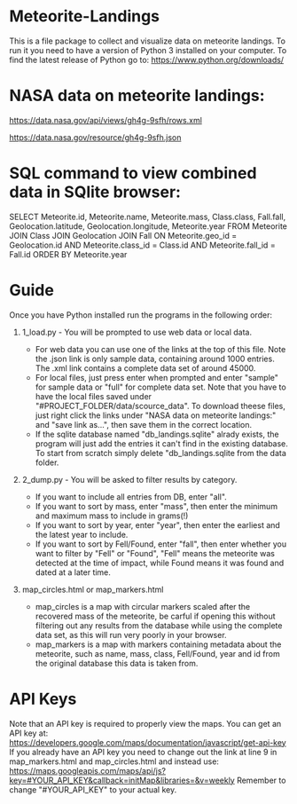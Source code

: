 # Meteorite-Landings
This is a file package to collect and visualize data on meteorite
landings. To run it you need to have a version of Python 3 installed
on your computer. To find the latest release of Python go to: https://www.python.org/downloads/
# NASA data on meteorite landings:
https://data.nasa.gov/api/views/gh4g-9sfh/rows.xml

https://data.nasa.gov/resource/gh4g-9sfh.json
# SQL command to view combined data in SQlite browser:
SELECT Meteorite.id, Meteorite.name, Meteorite.mass, Class.class, Fall.fall, Geolocation.latitude, Geolocation.longitude, Meteorite.year FROM Meteorite JOIN Class JOIN Geolocation JOIN Fall ON Meteorite.geo_id = Geolocation.id AND Meteorite.class_id = Class.id AND Meteorite.fall_id = Fall.id ORDER BY Meteorite.year
# Guide
Once you have Python installed run the programs in the
following order:

1. 1_load.py -	You will be prompted to use web data or local data.
      -	For web data you can use one of the links at the top of this
	file. Note the .json link is only sample data, containing
	around 1000 entries. The .xml link contains a complete
	data set of around 45000.
      -	For local files, just press enter when prompted and enter
	"sample" for sample data or "full" for complete data set. Note that
  you have to have the local files saved under "#PROJECT_FOLDER/data/scource_data".
	To download theese files, just right click the links under "NASA data on meteorite landings:"
	and "save link as...", then save them in the correct location.
      -	If the sqlite database named "db_landings.sqlite" alrady
	exists, the program will just add the entries it can't find
	in the existing database. To start from scratch simply delete
	"db_landings.sqlite from the data folder.

2. 2_dump.py - You will be asked to filter results by category.
      -	If you want to include all entries from DB, enter "all".
      -	If you want to sort by mass, enter "mass", then enter
	the minimum and maximum mass to include in grams(!)
      -	If you want to sort by year, enter "year", then enter
	the earliest and the latest year to include.
      -	If you want to sort by Fell/Found, enter "fall", then
	enter whether you want to filter by "Fell" or "Found",
	"Fell" means the meteorite was detected at the time of impact,
	while Found means it was found and dated at a later time.

3. map_circles.html or map_markers.html
      -	map_circles is a map with circular markers scaled after the
	recovered mass of the meteorite, be carful if opening this
	without filtering out any results from the database while
	using the complete data set, as this will run very poorly in
	your browser.
      -	map_markers is a map with markers containing metadata about
	the meteorite, such as name, mass, class, Fell/Found, year
	and id from the original database this data is taken from.
# API Keys
Note that an API key is required to properly view the maps. You can get an
API key at: https://developers.google.com/maps/documentation/javascript/get-api-key
If you already have an API key you need to change out the link at line 9 in map_markers.html and map_circles.html
and instead use: https://maps.googleapis.com/maps/api/js?key=#YOUR_API_KEY&callback=initMap&libraries=&v=weekly
Remember to change "#YOUR_API_KEY" to your actual key.

